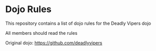 Dojo Rules
==========

This repository contains a list of dojo rules for the Deadly Vipers dojo

All members should read the rules

Original dojo: https://github.com/deadlyvipers
